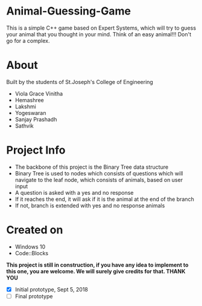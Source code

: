 # Animal-Guessing-Game
This is a simple C++ game based on Expert Systems, which will try to guess your animal that you thought in your mind. Think of an easy animal!!! Don't go for a complex.

# About
  Built by the students of St.Joseph's College of Engineering
  - Viola Grace Vinitha
  - Hemashree
  - Lakshmi
  - Yogeswaran
  - Sanjay Prashadh
  - Sathvik
 
# Project Info
- The backbone of this project is the Binary Tree data structure
- Binary Tree is used to nodes which consists of questions which will navigate to the leaf node, which consists of animals, based on user input
- A question is asked with a yes and no response
- If it reaches the end, it will ask if it is the animal at the end of the branch
- If not, branch is extended with yes and no response animals

# Created on
- Windows 10
- Code::Blocks

**This project is still in construction, if you have any idea to implement to this one, you are welcome. We will surely give credits for that. THANK YOU**

- [x] Initial prototype, Sept 5, 2018
- [ ] Final prototype
